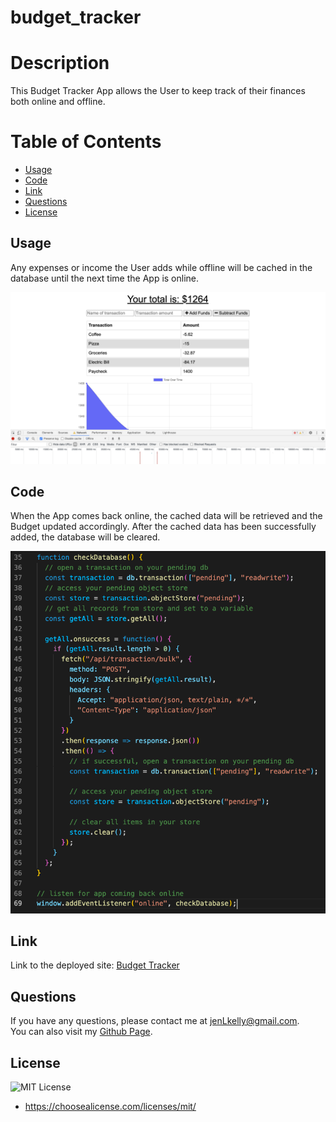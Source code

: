 # budget_tracker

# Description

This Budget Tracker App allows the User to keep track of their finances both online and offline.

# Table of Contents

- [Usage](#screenshots)
- [Code](#code)
- [Link](#link)
- [Questions](#questions)
- [License](#license)

## Usage

Any expenses or income the User adds while offline will be cached in the database until the next time the App is online.

![App Offline](assets/images/offline.png)

## Code

When the App comes back online, the cached data will be retrieved and the Budget updated accordingly. After the cached data has been successfully added, the database will be cleared.

![checkDatabase Code](assets/images/checkDatabase.png)

## Link

Link to the deployed site: [Budget Tracker](https://fathomless-river-30495.herokuapp.com/)

## Questions

If you have any questions, please contact me at jenLkelly@gmail.com.  
You can also visit my [Github Page](https://github.com/jkelly101).

## License

![MIT License](https://shields.io/badge/license-MIT-green)

- https://choosealicense.com/licenses/mit/
